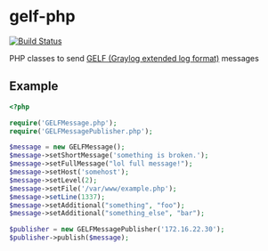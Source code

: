 # gelf-php

[![Build Status](https://secure.travis-ci.org/Graylog2/gelf-php.png?branch=master)](http://travis-ci.org/Graylog2/gelf-php)

PHP classes to send [GELF (Graylog extended log format)](http://www.graylog2.org/about/gelf) messages

## Example

```php
<?php

require('GELFMessage.php');
require('GELFMessagePublisher.php');

$message = new GELFMessage();
$message->setShortMessage('something is broken.');
$message->setFullMessage("lol full message!");
$message->setHost('somehost');
$message->setLevel(2);
$message->setFile('/var/www/example.php');
$message->setLine(1337);
$message->setAdditional("something", "foo");
$message->setAdditional("something_else", "bar");

$publisher = new GELFMessagePublisher('172.16.22.30');
$publisher->publish($message);
```
